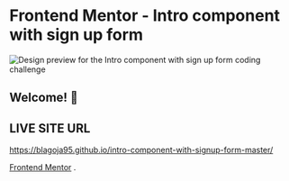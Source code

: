 # Frontend Mentor - Intro component with sign up form

![Design preview for the Intro component with sign up form coding challenge](./design/desktop-preview.jpg)

## Welcome! 👋

## LIVE SITE URL

https://blagoja95.github.io/intro-component-with-signup-form-master/

[Frontend Mentor](https://www.frontendmentor.io) .
